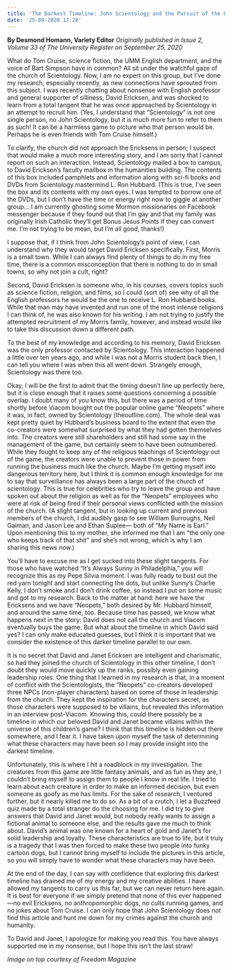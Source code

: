 ```yaml
---
title: 'The Darkest Timeline: John Scientology and the Pursuit of the Ericksens'
date: '25-09-2020 17:28'
---
```


**By Desmond Homann, Variety Editor** _Originally published in Issue 2, Volume 33 of The University Register on September 25, 2020_

What do Tom Cruise, science fiction, the UMM English department, and the voice of Bart Simpson have in common? All sit under the watchful gaze of the church of Scientology. Now, I am no expert on this group, but I’ve done my research, especially recently, as new connections have sprouted from this subject. I was recently chatting about nonsense with English professor and general supporter of silliness, David Ericksen, and was shocked to learn from a total tangent that he was once approached by Scientology in an attempt to recruit him. (Yes, I understand that “Scientology” is not one single person, no John Scientology, but it is much more fun to refer to them as such! It can be a harmless game to picture who that person would be. Perhaps he is even friends with Tom Cruise himself.)

To clarify, the church did not approach the Ericksens in person; I suspect that would make a much more interesting story, and I am sorry that I cannot report on such an interaction. Instead, Scientology mailed a box to campus, to David Ericksen’s faculty mailbox in the humanities building. The contents of this box included pamphlets and information along with sci-fi books and DVDs from Scientology mastermind L. Ron Hubbard. (This is true, I’ve seen the box and its contents with my own eyes. I was tempted to borrow one of the DVDs, but I don’t have the time or energy right now to giggle at another group... I am currently ghosting some Mormon missionaries on Facebook messenger because if they found out that I’m gay and that my family was originally Irish Catholic they’ll get Bonus Jesus Points if they can convert me. I’m not trying to be mean, but I’m all good, thanks!)

I suppose that, if I think from John Scientology’s point of view, I can understand why they would target David Ericksen specifically. First, Morris is a small town. While I can always find plenty of things to do in my free time, there is a common misconception that there is nothing to do in small towns, so why not join a cult, right? 

Second, David Ericksen is someone who, in his courses, covers topics such as science fiction, religion, and films, so I could (sort of) see why of all the English professors he would be the one to receive L. Ron Hubbard books. While that man may have invented and run one of the most intense religions I can think of, he was also known for his writing. I am not trying to justify the attempted recruitment of my Morris family, however, and instead would like to take this discussion down a different path.

To the best of my knowledge and according to his memory, David Ericksen was the only professor contacted by Scientology. This interaction happened a little over ten years ago, and while I was not a Morris student back then, I can tell you where I was when this all went down. Strangely enough, Scientology was there too.

Okay, I will be the first to admit that the timing doesn’t line up perfectly here, but it is close enough that it raises some questions concerning a possible overlap. I doubt many of you know this, but there was a period of time shortly before Viacom bought out the popular online game “Neopets” where it was, in fact, owned by Scientology (theoutline.com). The whole deal was kept pretty quiet by Hubbard’s business board to the extent that even the co-creators were somewhat surprised by what they had gotten themselves into. The creators were still shareholders and still had some say in the management of the game, but certainly seem to have been outnumbered. While they fought to keep any of the religious teachings of Scientology out of the game, the creators were unable to prevent those in power from running the business much like the church. Maybe I’m getting myself into dangerous territory here, but I think it is common enough knowledge for me to say that surveillance has always been a large part of the church of scientology. This is true for celebrities who try to leave the group and have spoken out about the religion as
well as for the “Neopets” employees who were at risk of being fired if their personal views conflicted with the mission of the church. (A slight tangent, but in looking up current and previous members of the church, I did audibly gasp to see William Burroughs, Neil Gaiman, and Jason Lee and Ethan Suplee— both of “My Name is Earl.” Upon mentioning this to my mother, she informed me that I am “the only one who keeps track of that shit” and she’s not wrong, which is why I am sharing this news now.)

You’ll have to excuse me as I get sucked into these slight tangents. For those who have watched “It’s Always Sunny in Philadelphia,” you will recognize this as my Pepe Silvia moment. I was fully ready to bust out the red yarn tonight and start connecting the dots, but unlike Sunny’s Charlie Kelly, I don’t smoke and I don’t drink coffee, so instead I put on some music and got to my research. Back to the matter at hand: here we have the Ericksens and we have “Neopets,” both desired by Mr. Hubbard himself, and around the same time, too. Because time has passed, we know what happens next in the story: David does not call the church and Viacom eventually buys the game. But what about the timeline in which David said yes? I can only make educated guesses, but I think it is important that we consider the existence of this darker timeline parallel to our own.

It is no secret that David and Janet Ericksen are intelligent and charismatic, so had they joined the church of Scientology in this other timeline, I don’t doubt they would move quickly up the ranks, possibly even gaining leadership roles. One thing that I learned in my research is that, in a moment of conflict with the Scientologists, the “Neopets” co-creators developed three NPCs (non-player characters) based on some of those in leadership from the church. They kept the inspiration for the characters secret, as those characters were supposed to be villains, but revealed this information in an interview post-Viacom. Knowing this, could there possibly be a timeline in which our beloved David and Janet became villains within the universe of this children’s game? I think that this timeline is hidden out there somewhere, and I fear it. I have taken upon myself the task of determining what these characters may have been so I may provide insight into the darkest timeline.

Unfortunately, this is where I hit a roadblock in my investigation. The creatures from this game are little fantasy animals, and as fun as they are, I couldn’t bring myself to assign them to people I know in real life. I tried to learn about each creature in order to make an informed decision, but even someone as goofy as me has limits. For the sake of research, I ventured further, but it nearly killed me to do so. As a bit of a crutch, I let a Buzzfeed quiz made by a total stranger do the choosing for me. I did try to give answers that David and Janet would, but nobody really wants to assign a fictional animal to someone else, and the results gave me much to think about. David’s animal was one known for a heart of gold and Janet’s for solid leadership and loyalty. These characteristics are true to life, but it truly is a tragedy that I was then forced to make these two people into funky cartoon dogs, but I cannot bring myself to include the pictures in this article, so you will simply have to wonder
what these characters may have been.

At the end of the day, I can say with confidence that exploring this darkest timeline has drained me of my energy and my creative abilities. I have allowed my tangents to carry us this far, but we can never return here again. It is best for everyone if we simply pretend that none of this ever happened—no evil Ericksens, no anthropomorphic dogs, no cults running games, and no jokes about Tom Cruise. I can only hope that John Scientology does not find this article and hunt me down for my crimes against the church and humanity.

To David and Janet, I apologize for making you read this. You have always supported me in my nonsense, but I hope this isn’t the last straw!

_Image on top courtesy of Freedom Magazine_